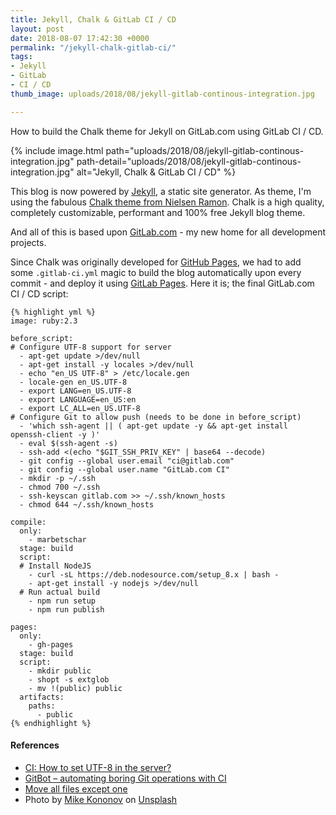 ```yaml
---
title: Jekyll, Chalk & GitLab CI / CD
layout: post
date: 2018-08-07 17:42:30 +0000
permalink: "/jekyll-chalk-gitlab-ci/"
tags:
- Jekyll
- GitLab
- CI / CD
thumb_image: uploads/2018/08/jekyll-gitlab-continous-integration.jpg

---
```

<p>How to build the Chalk theme for Jekyll on GitLab.com using GitLab CI / CD.</p> {% include image.html path="uploads/2018/08/jekyll-gitlab-continous-integration.jpg" path-detail="uploads/2018/08/jekyll-gitlab-continous-integration.jpg" alt="Jekyll, Chalk & GitLab CI / CD" %} 

This blog is now powered by [Jekyll](https://jekyllrb.com), a static site generator. As theme, I'm using the fabulous [Chalk theme from Nielsen Ramon](https://github.com/nielsenramon/chalk). Chalk is a high quality, completely customizable, performant and 100% free Jekyll blog theme.

And all of this is based upon [GitLab.com](GitLab.com) - my new home for all development projects.

Since Chalk was originally developed for [GitHub Pages](https://pages.github.com), we had to add some `.gitlab-ci.yml` magic to build the blog automatically upon every commit - and deploy it using [GitLab Pages](https://about.gitlab.com/features/pages/). Here it is; the final GitLab.com CI / CD script:

    {% highlight yml %}
    image: ruby:2.3
    
    before_script:
    # Configure UTF-8 support for server
      - apt-get update >/dev/null
      - apt-get install -y locales >/dev/null
      - echo "en_US UTF-8" > /etc/locale.gen
      - locale-gen en_US.UTF-8
      - export LANG=en_US.UTF-8
      - export LANGUAGE=en_US:en
      - export LC_ALL=en_US.UTF-8
    # Configure Git to allow push (needs to be done in before_script)
      - 'which ssh-agent || ( apt-get update -y && apt-get install openssh-client -y )'
      - eval $(ssh-agent -s)
      - ssh-add <(echo "$GIT_SSH_PRIV_KEY" | base64 --decode)
      - git config --global user.email "ci@gitlab.com"
      - git config --global user.name "GitLab.com CI"
      - mkdir -p ~/.ssh
      - chmod 700 ~/.ssh
      - ssh-keyscan gitlab.com >> ~/.ssh/known_hosts
      - chmod 644 ~/.ssh/known_hosts
    
    compile:
      only:
        - marbetschar
      stage: build
      script:
      # Install NodeJS
        - curl -sL https://deb.nodesource.com/setup_8.x | bash -
        - apt-get install -y nodejs >/dev/null
      # Run actual build
        - npm run setup
        - npm run publish
    
    pages:
      only:
        - gh-pages
      stage: build
      script:
        - mkdir public
        - shopt -s extglob
        - mv !(public) public
      artifacts:
        paths:
          - public
    {% endhighlight %}

#### References

* [CI: How to set UTF-8 in the server?](https://gitlab.com/gitlab-org/gitlab-ce/issues/14983)
* [GitBot – automating boring Git operations with CI](https://about.gitlab.com/2017/11/02/automating-boring-git-operations-gitlab-ci/)
* [Move all files except one](https://stackoverflow.com/questions/670460/move-all-files-except-one)
* Photo by [Mike Kononov](https://unsplash.com/photos/lFv0V3_2H6s?utm_source=unsplash&utm_medium=referral&utm_content=creditCopyText) on [Unsplash](https://unsplash.com/search/photos/moskau-office-building?utm_source=unsplash&utm_medium=referral&utm_content=creditCopyText)